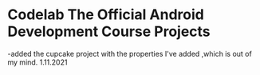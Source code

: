 # Codelab The Official Android Development Course Projects 

-added the cupcake project with the properties I've added ,which is out of my mind. 1.11.2021
